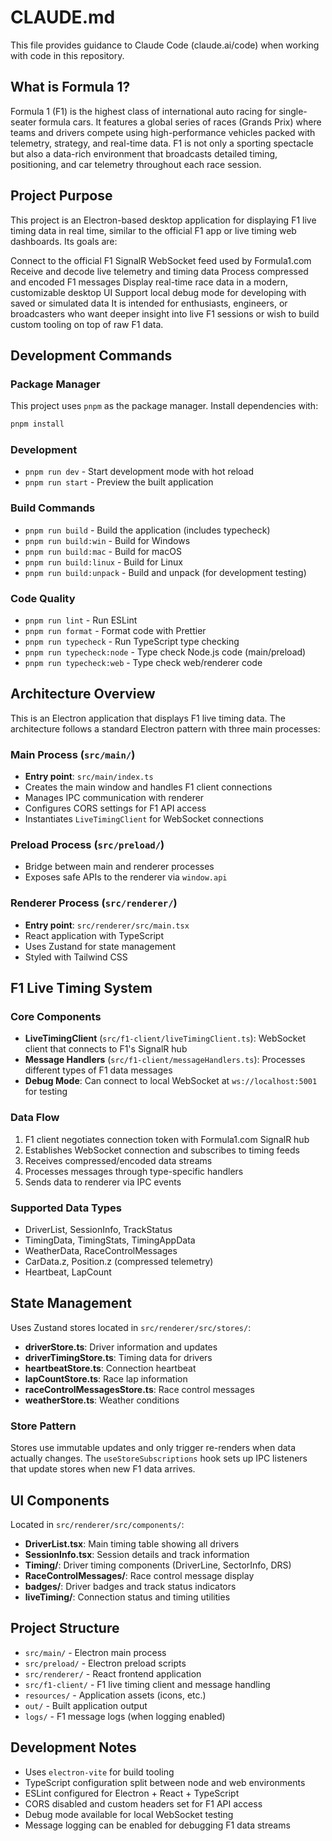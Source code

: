 # CLAUDE.md

This file provides guidance to Claude Code (claude.ai/code) when working with code in this repository.

## What is Formula 1?

Formula 1 (F1) is the highest class of international auto racing for single-seater formula cars. It features a global series of races (Grands Prix) where teams and drivers compete using high-performance vehicles packed with telemetry, strategy, and real-time data. F1 is not only a sporting spectacle but also a data-rich environment that broadcasts detailed timing, positioning, and car telemetry throughout each race session.

## Project Purpose

This project is an Electron-based desktop application for displaying F1 live timing data in real time, similar to the official F1 app or live timing web dashboards. Its goals are:

Connect to the official F1 SignalR WebSocket feed used by Formula1.com
Receive and decode live telemetry and timing data
Process compressed and encoded F1 messages
Display real-time race data in a modern, customizable desktop UI
Support local debug mode for developing with saved or simulated data
It is intended for enthusiasts, engineers, or broadcasters who want deeper insight into live F1 sessions or wish to build custom tooling on top of raw F1 data.

## Development Commands

### Package Manager

This project uses `pnpm` as the package manager. Install dependencies with:

```bash
pnpm install
```

### Development

- `pnpm run dev` - Start development mode with hot reload
- `pnpm run start` - Preview the built application

### Build Commands

- `pnpm run build` - Build the application (includes typecheck)
- `pnpm run build:win` - Build for Windows
- `pnpm run build:mac` - Build for macOS
- `pnpm run build:linux` - Build for Linux
- `pnpm run build:unpack` - Build and unpack (for development testing)

### Code Quality

- `pnpm run lint` - Run ESLint
- `pnpm run format` - Format code with Prettier
- `pnpm run typecheck` - Run TypeScript type checking
- `pnpm run typecheck:node` - Type check Node.js code (main/preload)
- `pnpm run typecheck:web` - Type check web/renderer code

## Architecture Overview

This is an Electron application that displays F1 live timing data. The architecture follows a standard Electron pattern with three main processes:

### Main Process (`src/main/`)

- **Entry point**: `src/main/index.ts`
- Creates the main window and handles F1 client connections
- Manages IPC communication with renderer
- Configures CORS settings for F1 API access
- Instantiates `LiveTimingClient` for WebSocket connections

### Preload Process (`src/preload/`)

- Bridge between main and renderer processes
- Exposes safe APIs to the renderer via `window.api`

### Renderer Process (`src/renderer/`)

- **Entry point**: `src/renderer/src/main.tsx`
- React application with TypeScript
- Uses Zustand for state management
- Styled with Tailwind CSS

## F1 Live Timing System

### Core Components

- **LiveTimingClient** (`src/f1-client/liveTimingClient.ts`): WebSocket client that connects to F1's SignalR hub
- **Message Handlers** (`src/f1-client/messageHandlers.ts`): Processes different types of F1 data messages
- **Debug Mode**: Can connect to local WebSocket at `ws://localhost:5001` for testing

### Data Flow

1. F1 client negotiates connection token with Formula1.com SignalR hub
2. Establishes WebSocket connection and subscribes to timing feeds
3. Receives compressed/encoded data streams
4. Processes messages through type-specific handlers
5. Sends data to renderer via IPC events

### Supported Data Types

- DriverList, SessionInfo, TrackStatus
- TimingData, TimingStats, TimingAppData
- WeatherData, RaceControlMessages
- CarData.z, Position.z (compressed telemetry)
- Heartbeat, LapCount

## State Management

Uses Zustand stores located in `src/renderer/src/stores/`:

- **driverStore.ts**: Driver information and updates
- **driverTimingStore.ts**: Timing data for drivers
- **heartbeatStore.ts**: Connection heartbeat
- **lapCountStore.ts**: Race lap information
- **raceControlMessagesStore.ts**: Race control messages
- **weatherStore.ts**: Weather conditions

### Store Pattern

Stores use immutable updates and only trigger re-renders when data actually changes. The `useStoreSubscriptions` hook sets up IPC listeners that update stores when new F1 data arrives.

## UI Components

Located in `src/renderer/src/components/`:

- **DriverList.tsx**: Main timing table showing all drivers
- **SessionInfo.tsx**: Session details and track information
- **Timing/**: Driver timing components (DriverLine, SectorInfo, DRS)
- **RaceControlMessages/**: Race control message display
- **badges/**: Driver badges and track status indicators
- **liveTiming/**: Connection status and timing utilities

## Project Structure

- `src/main/` - Electron main process
- `src/preload/` - Electron preload scripts
- `src/renderer/` - React frontend application
- `src/f1-client/` - F1 live timing client and message handling
- `resources/` - Application assets (icons, etc.)
- `out/` - Built application output
- `logs/` - F1 message logs (when logging enabled)

## Development Notes

- Uses `electron-vite` for build tooling
- TypeScript configuration split between node and web environments
- ESLint configured for Electron + React + TypeScript
- CORS disabled and custom headers set for F1 API access
- Debug mode available for local WebSocket testing
- Message logging can be enabled for debugging F1 data streams
